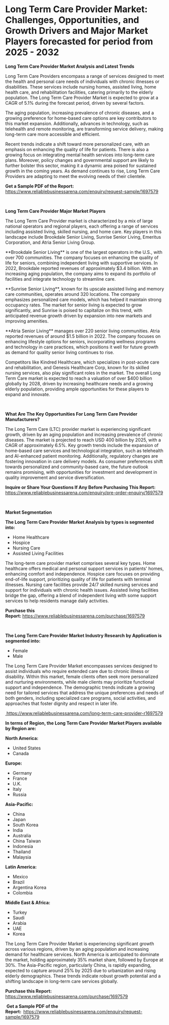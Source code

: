 <p><h1>Long Term Care Provider Market: Challenges, Opportunities, and Growth Drivers and Major Market Players forecasted for period from 2025 - 2032</h1></p><p><strong>Long Term Care Provider Market Analysis and Latest Trends</strong></p>
<p><p>Long Term Care Providers encompass a range of services designed to meet the health and personal care needs of individuals with chronic illnesses or disabilities. These services include nursing homes, assisted living, home health care, and rehabilitation facilities, catering primarily to the elderly population. The Long Term Care Provider Market is expected to grow at a CAGR of 5.1% during the forecast period, driven by several factors.</p><p>The aging population, increasing prevalence of chronic diseases, and a growing preference for home-based care options are key contributors to this market expansion. Additionally, advances in technology, such as telehealth and remote monitoring, are transforming service delivery, making long-term care more accessible and efficient. </p><p>Recent trends indicate a shift toward more personalized care, with an emphasis on enhancing the quality of life for patients. There is also a growing focus on integrating mental health services into long-term care plans. Moreover, policy changes and governmental support are likely to further bolster this sector, making it a dynamic area poised for sustained growth in the coming years. As demand continues to rise, Long Term Care Providers are adapting to meet the evolving needs of their clientele.</p></p>
<p><strong>Get a Sample PDF of the Report:&nbsp;</strong> <a href="https://www.reliablebusinessarena.com/enquiry/request-sample/1697579?utm_campaign=3507&utm_medium=2&utm_source=Github&utm_content=ia&utm_term=12042025&utm_id=long-term-care-provider">https://www.reliablebusinessarena.com/enquiry/request-sample/1697579</a></p>
<p>&nbsp;</p>
<p><strong>Long Term Care Provider Major Market Players</strong></p>
<p><p>The Long Term Care Provider market is characterized by a mix of large national operators and regional players, each offering a range of services including assisted living, skilled nursing, and home care. Key players in this landscape include Brookdale Senior Living, Sunrise Senior Living, Emeritus Corporation, and Atria Senior Living Group.</p><p>**Brookdale Senior Living** is one of the largest operators in the U.S., with over 700 communities. The company focuses on enhancing the quality of life for seniors, combining independent living with supportive services. In 2022, Brookdale reported revenues of approximately $3.4 billion. With an increasing aging population, the company aims to expand its portfolio of facilities and integrate technology to streamline care.</p><p>**Sunrise Senior Living**, known for its upscale assisted living and memory care communities, operates around 320 locations. The company emphasizes personalized care models, which has helped it maintain strong occupancy rates. The market for senior living is expected to grow significantly, and Sunrise is poised to capitalize on this trend, with anticipated revenue growth driven by expansion into new markets and improving amenities.</p><p>**Atria Senior Living** manages over 220 senior living communities. Atria reported revenues of around $1.5 billion in 2022. The company focuses on enhancing lifestyle options for seniors, incorporating wellness programs and technology in care practices, which positions it well for future growth as demand for quality senior living continues to rise.</p><p>Competitors like Kindred Healthcare, which specializes in post-acute care and rehabilitation, and Genesis Healthcare Corp, known for its skilled nursing services, also play significant roles in the market. The overall Long Term Care market is expected to reach a valuation of over $400 billion globally by 2028, driven by increasing healthcare needs and a growing elderly population, providing ample opportunities for these players to expand and innovate.</p></p>
<p>&nbsp;</p>
<p><strong>What Are The Key Opportunities For Long Term Care Provider Manufacturers?</strong></p>
<p><p>The Long Term Care (LTC) provider market is experiencing significant growth, driven by an aging population and increasing prevalence of chronic diseases. The market is projected to reach USD 400 billion by 2025, with a CAGR of approximately 6.5%. Key growth trends include the expansion of home-based care services and technological integration, such as telehealth and AI-enhanced patient monitoring. Additionally, regulatory changes are fostering innovation in care delivery models. As consumer preferences shift towards personalized and community-based care, the future outlook remains promising, with opportunities for investment and development in quality improvement and service diversification.</p></p>
<p><strong>Inquire or Share Your Questions If Any Before Purchasing This Report:</strong> <a href="https://www.reliablebusinessarena.com/enquiry/pre-order-enquiry/1697579?utm_campaign=3507&utm_medium=2&utm_source=Github&utm_content=ia&utm_term=12042025&utm_id=long-term-care-provider">https://www.reliablebusinessarena.com/enquiry/pre-order-enquiry/1697579</a></p>
<p>&nbsp;</p>
<p><strong>Market Segmentation</strong></p>
<p><strong>The Long Term Care Provider Market Analysis by types is segmented into:</strong></p>
<p><ul><li>Home Healthcare</li><li>Hospice</li><li>Nursing Care</li><li>Assisted Living Facilities</li></ul></p>
<p><p>The long-term care provider market comprises several key types. Home healthcare offers medical and personal support services in patients' homes, enhancing comfort and independence. Hospice care focuses on providing end-of-life support, prioritizing quality of life for patients with terminal illnesses. Nursing care facilities provide 24/7 skilled nursing services and support for individuals with chronic health issues. Assisted living facilities bridge the gap, offering a blend of independent living with some support services to help residents manage daily activities.</p></p>
<p><strong>Purchase this Report:&nbsp;</strong><a href="https://www.reliablebusinessarena.com/purchase/1697579?utm_campaign=3507&utm_medium=2&utm_source=Github&utm_content=ia&utm_term=12042025&utm_id=long-term-care-provider">https://www.reliablebusinessarena.com/purchase/1697579</a></p>
<p>&nbsp;</p>
<p><strong>The Long Term Care Provider Market Industry Research by Application is segmented into:</strong></p>
<p><ul><li>Female</li><li>Male</li></ul></p>
<p><p>The Long Term Care Provider Market encompasses services designed to assist individuals who require extended care due to chronic illness or disability. Within this market, female clients often seek more personalized and nurturing environments, while male clients may prioritize functional support and independence. The demographic trends indicate a growing need for tailored services that address the unique preferences and needs of both genders, including specialized care programs, social activities, and approaches that foster dignity and respect in later life.</p></p>
<p><a href="https://www.reliablebusinessarena.com/long-term-care-provider-r1697579?utm_campaign=3507&utm_medium=2&utm_source=Github&utm_content=ia&utm_term=12042025&utm_id=long-term-care-provider">&nbsp;https://www.reliablebusinessarena.com/long-term-care-provider-r1697579</a></p>
<p><strong>In terms of Region, the Long Term Care Provider Market Players available by Region are:</strong></p>
<p>
    <p> <strong> North America: </strong>
        <ul>
            <li>United States</li>
            <li>Canada</li>
        </ul>
        </p> 
    <p> <strong> Europe: </strong>
        <ul>
            <li>Germany</li>
            <li>France</li>
            <li>U.K.</li>
            <li>Italy</li>
            <li>Russia</li>
        </ul>
        </p> 
    <p> <strong> Asia-Pacific: </strong>
        <ul>
            <li>China</li>
            <li>Japan</li>
            <li>South Korea</li>
            <li>India</li>
            <li>Australia</li>
            <li>China Taiwan</li>
            <li>Indonesia</li>
            <li>Thailand</li>
            <li>Malaysia</li>
        </ul>
        </p> 
    <p> <strong> Latin America: </strong>
        <ul>
            <li>Mexico</li>
            <li>Brazil</li>
            <li>Argentina Korea</li>
            <li>Colombia</li>
        </ul>
        </p> 
    <p> <strong> Middle East & Africa: </strong>
        <ul>
            <li>Turkey</li>
            <li>Saudi</li>
            <li>Arabia</li>
            <li>UAE</li>
            <li>Korea</li>
        </ul>
    </p>
    </p>
<p><p>The Long Term Care Provider Market is experiencing significant growth across various regions, driven by an aging population and increasing demand for healthcare services. North America is anticipated to dominate the market, holding approximately 35% market share, followed by Europe at 30%. The Asia-Pacific region, particularly China, is rapidly expanding, expected to capture around 25% by 2025 due to urbanization and rising elderly demographics. These trends indicate robust growth potential and a shifting landscape in long-term care services globally.</p></p>
<p><strong>Purchase this Report: </strong><a href="https://www.reliablebusinessarena.com/purchase/1697579?utm_campaign=3507&utm_medium=2&utm_source=Github&utm_content=ia&utm_term=12042025&utm_id=long-term-care-provider">https://www.reliablebusinessarena.com/purchase/1697579</a></p>
<p>&nbsp;<strong>Get a Sample PDF of the Report:&nbsp;&nbsp;</strong><a href="https://www.reliablebusinessarena.com/enquiry/request-sample/1697579?utm_campaign=3507&utm_medium=2&utm_source=Github&utm_content=ia&utm_term=12042025&utm_id=long-term-care-provider">https://www.reliablebusinessarena.com/enquiry/request-sample/1697579</a></p>
<p><strong></strong></p>
<p><p></p><p></p><p></p></p>
